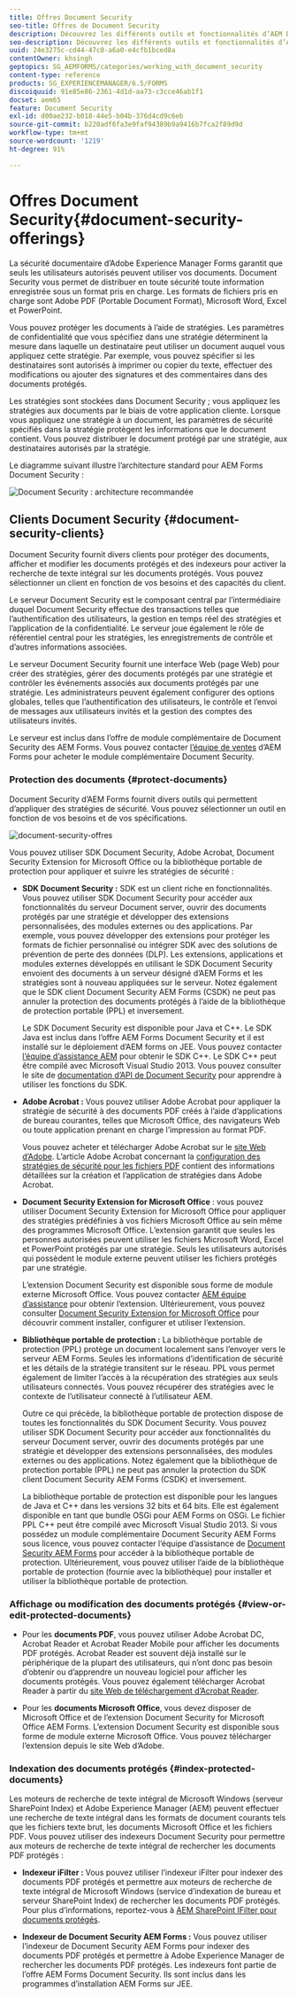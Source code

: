 ```yaml
---
title: Offres Document Security
seo-title: Offres de Document Security
description: Découvrez les différents outils et fonctionnalités d’AEM Document Security
seo-description: Découvrez les différents outils et fonctionnalités d’AEM Document Security
uuid: 24e3275c-cd44-47c0-a6a0-e4cfb1bced8a
contentOwner: khsingh
geptopics: SG_AEMFORMS/categories/working_with_document_security
content-type: reference
products: SG_EXPERIENCEMANAGER/6.5/FORMS
discoiquuid: 91e85e86-2361-4d1d-aa73-c3cce46ab1f1
docset: aem65
feature: Document Security
exl-id: d00ae232-b018-44e5-b04b-376d4cd9c6eb
source-git-commit: b220adf6fa3e9faf94389b9a9416b7fca2f89d9d
workflow-type: tm+mt
source-wordcount: '1219'
ht-degree: 91%

---
```


# Offres Document Security{#document-security-offerings}

La sécurité documentaire d’Adobe Experience Manager Forms garantit que seuls les utilisateurs autorisés peuvent utiliser vos documents. Document Security vous permet de distribuer en toute sécurité toute information enregistrée sous un format pris en charge. Les formats de fichiers pris en charge sont Adobe PDF (Portable Document Format), Microsoft Word, Excel et PowerPoint.

Vous pouvez protéger les documents à l’aide de stratégies. Les paramètres de confidentialité que vous spécifiez dans une stratégie déterminent la mesure dans laquelle un destinataire peut utiliser un document auquel vous appliquez cette stratégie. Par exemple, vous pouvez spécifier si les destinataires sont autorisés à imprimer ou copier du texte, effectuer des modifications ou ajouter des signatures et des commentaires dans des documents protégés.

Les stratégies sont stockées dans Document Security ; vous appliquez les stratégies aux documents par le biais de votre application cliente. Lorsque vous appliquez une stratégie à un document, les paramètres de sécurité spécifiés dans la stratégie protègent les informations que le document contient. Vous pouvez distribuer le document protégé par une stratégie, aux destinataires autorisés par la stratégie.

Le diagramme suivant illustre l’architecture standard pour AEM Forms Document Security :

![Document Security : architecture recommandée](do-not-localize/document_security_architecture.png)

## Clients Document Security {#document-security-clients}

Document Security fournit divers clients pour protéger des documents, afficher et modifier les documents protégés et des indexeurs pour activer la recherche de texte intégral sur les documents protégés. Vous pouvez sélectionner un client en fonction de vos besoins et des capacités du client.

Le serveur Document Security est le composant central par l’intermédiaire duquel Document Security effectue des transactions telles que l’authentification des utilisateurs, la gestion en temps réel des stratégies et l’application de la confidentialité. Le serveur joue également le rôle de référentiel central pour les stratégies, les enregistrements de contrôle et d’autres informations associées.

Le serveur Document Security fournit une interface Web (page Web) pour créer des stratégies, gérer des documents protégés par une stratégie et contrôler les événements associés aux documents protégés par une stratégie. Les administrateurs peuvent également configurer des options globales, telles que l’authentification des utilisateurs, le contrôle et l’envoi de messages aux utilisateurs invités et la gestion des comptes des utilisateurs invités.

Le serveur est inclus dans l’offre de module complémentaire de Document Security des AEM Forms. Vous pouvez contacter [l’équipe de ventes](https://www.adobe.com/products/request-consultation/marketing-cloud.html?s_osc=70114000002JNwKAAW&amp;s_iid=70114000002JHs3AAG) d’AEM Forms pour acheter le module complémentaire Document Security.

### Protection des documents {#protect-documents}

Document Security d’AEM Forms fournit divers outils qui permettent d’appliquer des stratégies de sécurité. Vous pouvez sélectionner un outil en fonction de vos besoins et de vos spécifications.

![document-security-offres](assets/document-security-offerings.png)

Vous pouvez utiliser SDK Document Security, Adobe Acrobat, Document Security Extension for Microsoft Office ou la bibliothèque portable de protection pour appliquer et suivre les stratégies de sécurité :

* **SDK Document Security :** SDK est un client riche en fonctionnalités. Vous pouvez utiliser SDK Document Security pour accéder aux fonctionnalités du serveur Document server, ouvrir des documents protégés par une stratégie et développer des extensions personnalisées, des modules externes ou des applications. Par exemple, vous pouvez développer des extensions pour protéger les formats de fichier personnalisé ou intégrer SDK avec des solutions de prévention de perte des données (DLP). Les extensions, applications et modules externes développés en utilisant le SDK Document Security envoient des documents à un serveur désigné d’AEM Forms et les stratégies sont à nouveau appliquées sur le serveur. Notez également que le SDK client Document Security AEM Forms (CSDK) ne peut pas annuler la protection des documents protégés à l’aide de la bibliothèque de protection portable (PPL) et inversement.

    Le SDK Document Security est disponible pour Java et C++. Le SDK Java est inclus dans l’offre AEM Forms Document Security et il est installé sur le déploiement d’AEM forms on JEE. Vous pouvez contacter [l’équipe d’assistance AEM](https://helpx.adobe.com/fr/marketing-cloud/contact-support.html) pour obtenir le SDK C++. Le SDK C++ peut être compilé avec Microsoft Visual Studio 2013. Vous pouvez consulter le site de [documentation d’API de Document Security](https://help.adobe.com/en_US/livecycle/11.0/Services/WS92d06802c76abadb76c48dfe12dbeb3e281-7ff0.2.html) pour apprendre à utiliser les fonctions du SDK.

* **Adobe Acrobat :** Vous pouvez utiliser Adobe Acrobat pour appliquer la stratégie de sécurité à des documents PDF créés à l’aide d’applications de bureau courantes, telles que Microsoft Office, des navigateurs Web ou toute application prenant en charge l’impression au format PDF.

   Vous pouvez acheter et télécharger Adobe Acrobat sur le [site Web d’Adobe](https://acrobat.adobe.com/fr/fr/free-trial-download.html). L’article Adobe Acrobat concernant la [configuration des stratégies de sécurité pour les fichiers PDF](https://helpx.adobe.com/fr/acrobat/using/setting-security-policies-pdfs.html) contient des informations détaillées sur la création et l’application de stratégies dans Adobe Acrobat.

* **Document Security Extension for Microsoft Office** : vous pouvez utiliser Document Security Extension for Microsoft Office pour appliquer des stratégies prédéfinies à vos fichiers Microsoft Office au sein même des programmes Microsoft Office. L’extension garantit que seules les personnes autorisées peuvent utiliser les fichiers Microsoft Word, Excel et PowerPoint protégés par une stratégie. Seuls les utilisateurs autorisés qui possèdent le module externe peuvent utiliser les fichiers protégés par une stratégie.﻿

   L’extension Document Security est disponible sous forme de module externe Microsoft Office. Vous pouvez contacter [AEM équipe d’assistance](https://helpx.adobe.com/ca/marketing-cloud/contact-support.html) pour obtenir l’extension. Ultérieurement, vous pouvez consulter [Document Security Extension for Microsoft Office](https://helpx.adobe.com/aem-forms/aem-document-security/download-installer.html) pour découvrir comment installer, configurer et utiliser l’extension.

* **Bibliothèque portable de protection :** La bibliothèque portable de protection (PPL) protège un document localement sans l’envoyer vers le serveur AEM Forms. Seules les informations d’identification de sécurité et les détails de la stratégie transitent sur le réseau. PPL vous permet également de limiter l’accès à la récupération des stratégies aux seuls utilisateurs connectés. Vous pouvez récupérer des stratégies avec le contexte de l’utilisateur connecté à l’utilisateur AEM.

   Outre ce qui précède, la bibliothèque portable de protection dispose de toutes les fonctionnalités du SDK Document Security. Vous pouvez utiliser SDK Document Security pour accéder aux fonctionnalités du serveur Document server, ouvrir des documents protégés par une stratégie et développer des extensions personnalisées, des modules externes ou des applications. Notez également que la bibliothèque de protection portable (PPL) ne peut pas annuler la protection du SDK client Document Security AEM Forms (CSDK) et inversement.

   La bibliothèque portable de protection est disponible pour les langues de Java et C++ dans les versions 32 bits et 64 bits. Elle est également disponible en tant que bundle OSGi pour AEM Forms on OSGi. Le fichier PPL C++ peut être compilé avec Microsoft Visual Studio 2013. Si vous possédez un module complémentaire Document Security AEM Forms sous licence, vous pouvez contacter l’équipe d’assistance de [Document Security AEM Forms](https://helpx.adobe.com/marketing-cloud/contact-support.html) pour accéder à la bibliothèque portable de protection. Ultérieurement, vous pouvez utiliser l’aide de la bibliothèque portable de protection (fournie avec la bibliothèque) pour installer et utiliser la bibliothèque portable de protection.

### Affichage ou modification des documents protégés  {#view-or-edit-protected-documents}

* Pour les **documents PDF**, vous pouvez utiliser Adobe Acrobat DC, Acrobat Reader et Acrobat Reader Mobile pour afficher les documents PDF protégés. Acrobat Reader est souvent déjà installé sur le périphérique de la plupart des utilisateurs, qui n’ont donc pas besoin d’obtenir ou d’apprendre un nouveau logiciel pour afficher les documents protégés. Vous pouvez également télécharger Acrobat Reader à partir du [site Web de téléchargement d’Acrobat Reader](https://get.adobe.com/reader/).

* Pour les **documents Microsoft Office**, vous devez disposer de Microsoft Office et de l’extension Document Security for Microsoft Office AEM Forms. L’extension Document Security est disponible sous forme de module externe Microsoft Office. Vous pouvez télécharger l’extension depuis le site Web d’Adobe.

### Indexation des documents protégés  {#index-protected-documents}

Les moteurs de recherche de texte intégral de Microsoft Windows (serveur SharePoint Index) et Adobe Experience Manager (AEM) peuvent effectuer une recherche de texte intégral dans les formats de document courants tels que les fichiers texte brut, les documents Microsoft Office et les fichiers PDF. Vous pouvez utiliser des indexeurs Document Security pour permettre aux moteurs de recherche de texte intégral de rechercher les documents PDF protégés :

* **Indexeur iFilter :** Vous pouvez utiliser l’indexeur iFilter pour indexer des documents PDF protégés et permettre aux moteurs de recherche de texte intégral de Microsoft Windows (service d’indexation de bureau et serveur SharePoint Index) de rechercher les documents PDF protégés. Pour plus d’informations, reportez-vous à [AEM SharePoint IFilter pour documents protégés](assets/sharepoint-ifilter-doc-security.pdf).

* **Indexeur de Document Security AEM Forms :** Vous pouvez utiliser l’indexeur de Document Security AEM Forms pour indexer des documents PDF protégés et permettre à Adobe Experience Manager de rechercher les documents PDF protégés. Les indexeurs font partie de l’offre AEM Forms Document Security. Ils sont inclus dans les programmes d’installation AEM Forms sur JEE.
